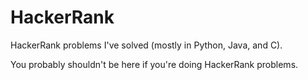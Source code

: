 # HackerRank
HackerRank problems I've solved (mostly in Python, Java, and C).

You probably shouldn't be here if you're doing HackerRank problems.
